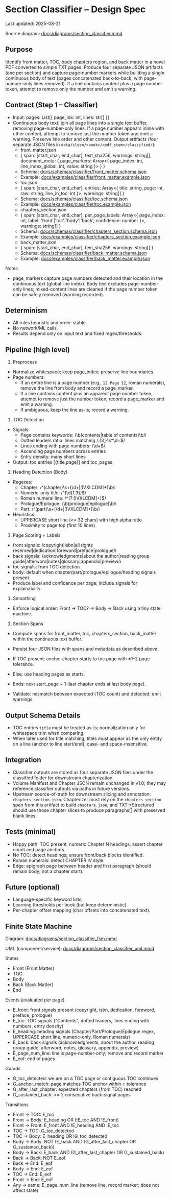 # Section Classifier – Design Spec

Last updated: 2025-08-21

Source diagram: [docs/diagrams/section_classifier.mmd](diagrams/section_classifier.mmd)

## Purpose

Identify front matter, TOC, body chapters region, and back matter in a novel PDF converted to simple TXT pages. Produce four separate JSON artifacts (one per section) and capture page-number markers while building a single continuous body of text (pages concatenated back-to-back, with page-number-only lines removed). If a line contains content plus a page number token, attempt to remove only the number and emit a warning.

## Contract (Step 1 – Classifier)

- Input: pages: List[{ page_idx: int, lines: str[] }]
- Continuous body text: join all page lines into a single text buffer, removing page-number-only lines. If a page number appears inline with other content, attempt to remove just the number token and emit a warning. Preserve line order and other content.
Output artifacts (four separate JSON files in `data/clean/<book>/<pdf_stem>/classified/`):
  - front_matter.json
  - { span: [start_char, end_char], text_sha256, warnings: string[], document_meta: { page_markers: Array<{ page_index: int, line_index_global: int, value: string }> } }
  - Schema: [docs/schemas/classifier/front_matter.schema.json](schemas/classifier/front_matter.schema.json)
  - Example: [docs/examples/classifier/front_matter.example.json](examples/classifier/front_matter.example.json)
  - toc.json
  - { span: [start_char, end_char], entries: Array<{ title: string, page: int, raw: string, line_in_toc: int }>, warnings: string[] }
  - Schema: [docs/schemas/classifier/toc.schema.json](schemas/classifier/toc.schema.json)
  - Example: [docs/examples/classifier/toc.example.json](examples/classifier/toc.example.json)
  - chapters_section.json
  - { span: [start_char, end_char], per_page_labels: Array<{ page_index: int, label: 'front'|'toc'|'body'|'back', confidence: number }>, warnings: string[] }
  - Schema: [docs/schemas/classifier/chapters_section.schema.json](schemas/classifier/chapters_section.schema.json)
  - Example: [docs/examples/classifier/chapters_section.example.json](examples/classifier/chapters_section.example.json)
  - back_matter.json
  - { span: [start_char, end_char], text_sha256, warnings: string[] }
  - Schema: [docs/schemas/classifier/back_matter.schema.json](schemas/classifier/back_matter.schema.json)
  - Example: [docs/examples/classifier/back_matter.example.json](examples/classifier/back_matter.example.json)

Notes

- page_markers capture page numbers detected and their location in the continuous text (global line index). Body text excludes page-number-only lines; mixed-content lines are cleaned if the page number token can be safely removed (warning recorded).

## Determinism

- All rules heuristic and order-stable.
- No network/ML calls.
- Results depend only on input text and fixed regex/thresholds.

## Pipeline (high level)

1. Preprocess

- Normalize whitespace; keep page_index; preserve line boundaries.
- Page numbers:
  - If an entire line is a page number (e.g., `12`, `Page 12`, roman numerals), remove the line from body and record a page_marker.
  - If a line contains content plus an apparent page number token, attempt to remove just the number token; record a page_marker and emit a warning.
  - If ambiguous, keep the line as-is; record a warning.

1. TOC Detection

- Signals:
  - Page contains keywords: /\\b(contents|table of contents)\\b/i
  - Dotted leaders ratio: lines matching /.{3,}\\s\*\\d+$/
  - Lines ending with page numbers: /\\d+$/
  - Ascending page numbers across entries
  - Entry density: many short lines
- Output: toc entries [{title,page}] and toc_pages.

1. Heading Detection (Body)

- Regexes:
  - Chapter: /^(chapter)\\s+(\\d+|[IVXLCDM]+)\\b/i
  - Numeric-only title: /^(\\d{1,3})$/
  - Roman numeral line: /^(?:[IVXLCDM]+)$/
  - Prologue/Epilogue: /\\b(prologue|epilogue)\\b/i
  - Part: /^(part)\\s+(\\d+|[IVXLCDM]+)\\b/i
- Heuristics:
  - UPPERCASE short line (\<= 32 chars) with high alpha ratio
  - Proximity to page top (first 10 lines)

1. Page Scoring + Labels

- front signals: /copyright|isbn|all rights reserved|dedication|foreword|preface|prologue/i
- back signals: /acknowledgments|about the author|reading group guide|afterword|notes|glossary|appendix|preview/i
- toc signals: from TOC detection
- body: default when chapter/part/prologue/epilogue/heading signals present
- Produce label and confidence per page; include signals for explainability.

1. Smoothing

- Enforce logical order: Front → TOC? → Body → Back using a tiny state machine.

1. Section Spans

- Compute spans for front_matter, toc, chapters_section, back_matter within the continuous text buffer.
- Persist four JSON files with spans and metadata as described above.

- If TOC present: anchor chapter starts to toc.page with ±1–2 page tolerance.
- Else: use heading pages as starts.
- Ends: next start_page − 1 (last chapter ends at last body page).
- Validate: mismatch between expected (TOC count) and detected; emit warnings.

## Output Schema Details

- TOC entries `title` must be treated as-is; normalization only for whitespace trim when comparing.
- When later used for title matching, titles must appear as the only entity on a line (anchor to line start/end), case- and space-insensitive.

## Integration

- Classifier outputs are stored as four separate JSON files under the classified folder for downstream chapterization.
- Volume Manifest and Chapter JSON remain unchanged in v1.0; they may reference classifier outputs via paths in future versions.
- Upstream source-of-truth for downstream slicing and annotation: `chapters_section.json`. Chapterizer must rely on the `chapters_section` span from this artifact to build `chapters.json`, and TXT→Structured should use those chapter slices to produce paragraphs[] with preserved blank lines.

## Tests (minimal)

- Happy path: TOC present, numeric Chapter N headings; assert chapter count and page anchors.
- No TOC: detect headings; ensure front/back blocks identified.
- Roman numerals: detect CHAPTER IV style.
- Edge: epigraph page between header and first paragraph (should remain body; not a chapter start).

## Future (optional)

- Language-specific keyword lists.
- Learning thresholds per book (but keep deterministic).
- Per-chapter offset mapping (char offsets into concatenated text).

## Finite State Machine

Diagram: [docs/diagrams/section_classifier_fsm.mmd](diagrams/section_classifier_fsm.mmd)

UML (component/service): [docs/diagrams/section_classifier_uml.mmd](diagrams/section_classifier_uml.mmd)

States

- Front (Front Matter)
- TOC
- Body
- Back (Back Matter)
- End

Events (evaluated per page)

- E_front: front signals present (copyright, isbn, dedication, foreword, preface, prologue)
- E_toc: TOC signals ("Contents", dotted leaders, lines ending with numbers, entry density)
- E_heading: heading signals (Chapter/Part/Prologue/Epilogue regex, UPPERCASE short line, numeric-only, Roman numerals)
- E_back: back signals (acknowledgments, about the author, reading group guide, afterword, notes, glossary, appendix, preview)
- E_page_num_line: line is page-number-only; remove and record marker
- E_eof: end of pages

Guards

- G_toc_detected: we are on a TOC page or contiguous TOC continues
- G_anchor_match: page matches TOC anchor within ± tolerance
- G_after_last_chapter: expected chapters (from TOC) reached
- G_sustained_back: >= 2 consecutive back-signal pages

Transitions

- Front → TOC: E_toc
- Front → Body: E_heading OR (!E_toc AND !E_front)
- Front → Front: E_front AND !E_heading AND !E_toc
- TOC → TOC: G_toc_detected
- TOC → Body: E_heading OR !G_toc_detected
- Body → Body: NOT (E_back AND (G_after_last_chapter OR G_sustained_back))
- Body → Back: E_back AND (G_after_last_chapter OR G_sustained_back)
- Back → Back: NOT E_eof
- Back → End: E_eof
- Body → End: E_eof
- TOC → End: E_eof
- Front → End: E_eof
- Any → same: E_page_num_line (remove line, record marker; does not affect state)
